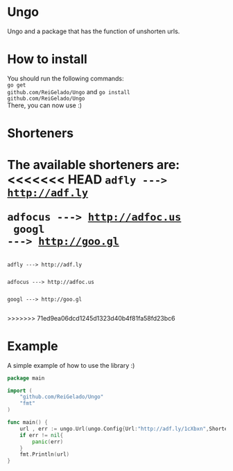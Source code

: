# Ungo
Ungo and a package that has the function of unshorten urls.
# How to install
You should run the following commands:<br>
<code>go get github.com/ReiGelado/Ungo</code>
and
<code>go install github.com/ReiGelado/Ungo</code>
<br>There, you can now use :)
# Shorteners
The available shorteners are:<br>
<<<<<<< HEAD
<code>adfly ---> http://adf.ly<br>
adfocus ---> http://adfoc.us<br>
googl ---> http://goo.gl<br></code>
=======
<code>
adfly ---> http://adf.ly <p>
adfocus ---> http://adfoc.us <p>
googl ---> http://goo.gl <p>
</code>
>>>>>>> 71ed9ea06dcd1245d1323d40b4f81fa58fd23bc6

# Example
A simple example of how to use the library :)

```go
package main 

import (
	"github.com/ReiGelado/Ungo"
	"fmt"
)

func main() {
	url , err := ungo.Url(ungo.Config{Url:"http://adf.ly/1cXbxn",Shortener:"adfly"})
	if err != nil{
		panic(err)
	}
	fmt.Println(url)
}
```

